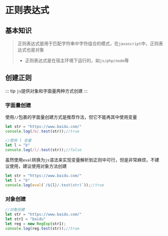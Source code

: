 # 正则表达式

## 基本知识

> 正则表达式是用于匹配字符串中字符组合的模式，在`javascript`中，正则表达式也是对象
>
> - 正则表达式是在宿主环境下运行的，如`js/php/node`等

## 创建正则

::: tip
`js`提供对象和字面量两种方式创建
:::

### 字面量创建

使用`//`包裹的字面量创建方式是推荐作法，但它不能再其中使用变量

```js
let str = "https://www.baidu.com/"
console.log(/b/.test(str));//true

//使用 l 变量
let l = "b"
console.log(/l/.test(str));//false
```

虽然使用`eval`转换为`js`语法来实现变量解析到正则中可行，但是非常麻烦，不建议使用，建议使用对象方法创建

```js
let str = "https://www.baidu.com/"
let l = "b"
console.log(eval(`/${l}/.test(str)`));//true
```

### 对象创建

```js
//对象创建
let str = "https://www.baidu.com/"
let str1 = "baidu"
let reg = new RegExp(str1);
console.log(reg.test(str));//true
```

